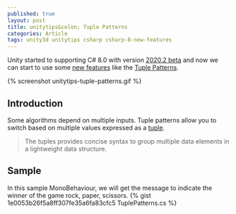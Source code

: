 ```yaml
---
published: true
layout: post
title: unitytips&colon; Tuple Patterns
categories: Article
tags: unity3d unitytips csharp csharp-8-new-features
---
```

Unity started to supporting C# 8.0 with version [2020.2 beta](https://unity3d.com/beta/2020.2b) and now we can start to use some [new features](/tags/csharp-8-new-features) like the [Tuple Patterns](https://docs.microsoft.com/en-us/dotnet/csharp/whats-new/csharp-8#tuple-patterns).

{% screenshot unitytips-tuple-patterns.gif %}

## Introduction
Some algorithms depend on multiple inputs. Tuple patterns allow you to switch based on multiple values expressed as a [tuple](https://docs.microsoft.com/en-us/dotnet/csharp/language-reference/builtin-types/value-tuples).

> The tuples provides concise syntax to group multiple data elements in a lightweight data structure.

## Sample
In this sample MonoBehaviour, we will get the message to indicate the winner of the game rock, paper, scissors.
{% gist 1e0053b26f5a8ff307fe35a6fa83cfc5 TuplePatterns.cs %}
